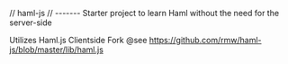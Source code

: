 // haml-js
// -------
Starter project to learn Haml without the need for the server-side

Utilizes Haml.js Clientside Fork @see https://github.com/rmw/haml-js/blob/master/lib/haml.js